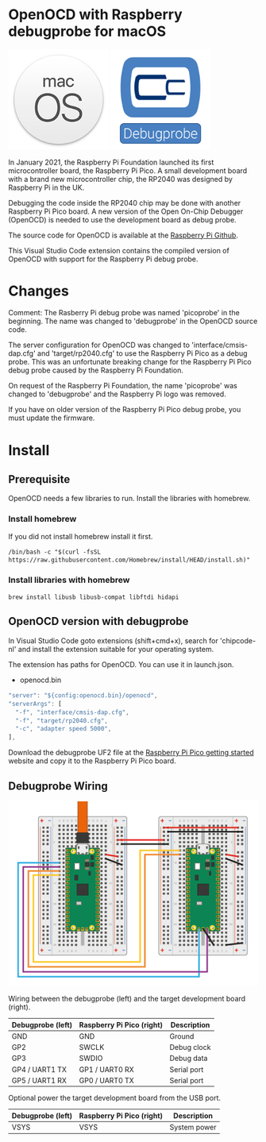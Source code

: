 # OpenOCD with Raspberry debugprobe for macOS

<div>
<img src="https://raw.githubusercontent.com/chipcode-nl/picoprobe-mac/master/images/macOS.png" alt="macOS" width="40%">
<img src="https://raw.githubusercontent.com/chipcode-nl/picoprobe-mac/master/images/Raspberry_Debugprobe_512.png" alt="Raspberry Debugprobe" width="40%">
</div>

In January 2021, the Raspberry Pi Foundation launched its first microcontroller
board, the Raspberry Pi Pico. A small development board with a brand new 
microcontroller chip, the RP2040 was designed by Raspberry Pi in the UK. 

Debugging the code inside the RP2040 chip may be done with another Raspberry Pi 
Pico board. A new version of the Open On-Chip Debugger (OpenOCD) is needed to use 
the development board as debug probe. 

The source code for OpenOCD is available at the 
[Raspberry Pi Github](https://github.com/raspberrypi/openocd).

This Visual Studio Code extension contains the compiled version of OpenOCD with
support for the Raspberry Pi debug probe.

# Changes
Comment: The Rasberry Pi debug probe was named 'picoprobe' in the beginning.
The name was changed to 'debugprobe' in the OpenOCD source code.

The server configuration for OpenOCD was changed to 'interface/cmsis-dap.cfg' and
'target/rp2040.cfg' to use the Raspberry Pi Pico as a debug probe. This was an unfortunate
breaking change for the Raspberry Pi Pico debug probe caused by the Raspberry Pi Foundation.

On request of the Raspberry Pi Foundation, the name 'picoprobe' was changed to 'debugprobe' and
the Raspberry Pi logo was removed.

If you have on older version of the Raspberry Pi Pico debug probe, you must update the firmware.

# Install

## Prerequisite
OpenOCD needs a few libraries to run. Install the libraries with homebrew.

### Install homebrew
If you did not install homebrew install it first. 
```console
/bin/bash -c "$(curl -fsSL https://raw.githubusercontent.com/Homebrew/install/HEAD/install.sh)"
```

### Install libraries with homebrew 
```console
brew install libusb libusb-compat libftdi hidapi
```

## OpenOCD version with debugprobe
In Visual Studio Code goto extensions (shift+cmd+x), search for 'chipcode-nl' and install the extension suitable for your operating system.

The extension has paths for OpenOCD. You can use it in launch.json.

- openocd.bin

```javascript
"server": "${config:openocd.bin}/openocd",
"serverArgs": [
  "-f", "interface/cmsis-dap.cfg",
  "-f", "target/rp2040.cfg",
  "-c", "adapter speed 5000",
],
```


Download the debugprobe UF2 file at the
[Raspberry Pi Pico getting started](https://www.raspberrypi.org/documentation/pico/getting-started/) website 
and copy it to the Raspberry Pi Pico board.

## Debugprobe Wiring
<img src="https://raw.githubusercontent.com/chipcode-nl/picoprobe-mac/master/images/Raspberry_Debugprobe_wiring_512.png" alt="Raspberry Debugprobe wiring">

Wiring between the debugprobe (left) and the target development board (right).

| Debugprobe (left) | Raspberry Pi Pico (right) | Description  |
|-------------------|---------------------------|--------------|
| GND               | GND                       | Ground       |
| GP2               | SWCLK                     | Debug clock  |
| GP3               | SWDIO                     | Debug data   |
| GP4 / UART1 TX    | GP1 / UART0 RX            | Serial port  |
| GP5 / UART1 RX    | GP0 / UART0 TX            | Serial port  |

Optional power the target development board from the USB port.

| Debugprobe (left) | Raspberry Pi Pico (right) | Description  |
|-------------------|---------------------------|--------------|
| VSYS              | VSYS                      | System power |
